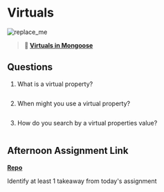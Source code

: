 # Virtuals

![replace_me](https://codeworks.blob.core.windows.net/public/assets/img/illustrations/placeholder.svg)

> **📖 [Virtuals in Mongoose](https://codeworksacademy.com/fs-student-guide/resources/wk5/04-Virtuals)**

## Questions

1. What is a virtual property?
```

```
2. When might you use a virtual property? 
```

```
3. How do you search by a virtual properties value?
```

```
## Afternoon Assignment Link

**[Repo](https://github.com/coombsab/<ASSIGNMENT_REPO>)**

Identify at least 1 takeaway from today's assignment
```

```